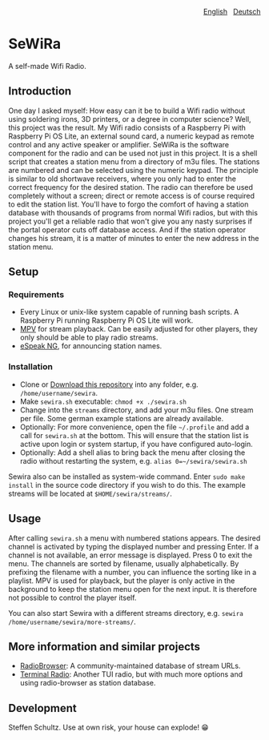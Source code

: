 <p align="right"><a href="README-en.md">English</a> &nbsp; <a href="README.md">Deutsch</a></p>

# SeWiRa
A self-made Wifi Radio.

## Introduction

One day I asked myself: How easy can it be to build a Wifi radio without using soldering irons, 3D printers, or a degree in computer science? Well, this project was the result. My Wifi radio consists of a Raspberry Pi with Raspberry Pi OS Lite, an external sound card, a numeric keypad as remote control and any active speaker or amplifier. SeWiRa is the software component for the radio and can be used not just in this project. It is a shell script that creates a station menu from a directory of m3u files. The stations are numbered and can be selected using the numeric keypad. The principle is similar to old shortwave receivers, where you only had to enter the correct frequency for the desired station. The radio can therefore be used completely without a screen; direct or remote access is of course required to edit the station list. You'll have to forgo the comfort of having a station database with thousands of programs from normal Wifi radios, but with this project you'll get a reliable radio that won't give you any nasty surprises if the portal operator cuts off database access. And if the station operator changes his stream, it is a matter of minutes to enter the new address in the station menu. 

## Setup

### Requirements

* Every Linux or unix-like system capable of running bash scripts. A Raspberry Pi running Raspberry Pi OS Lite will work.
* [MPV](https://mpv.io/) for stream playback. Can be easily adjusted for other players, they only should be able to play radio streams. 
* [eSpeak NG](https://github.com/espeak-ng/espeak-ng), for announcing station names.

### Installation

* Clone or [Download this repository](https://github.com/schulle4u/sewira/archive/refs/heads/main.zip) into any folder, e.g. `/home/username/sewira`. 
* Make `sewira.sh` executable: `chmod +x ./sewira.sh`
* Change into the `streams` directory, and add your m3u files. One stream per file. Some german example stations are already available.
* Optionally: For more convenience, open the file `~/.profile`  and add a call for `sewira.sh` at the bottom. This will ensure that the station list is active upon login or system startup, if you have configured auto-login. 
* Optionally: Add a shell alias to bring back the menu after closing the radio without restarting the system, e.g. `alias 0=~/sewira/sewira.sh`

Sewira also can be installed as system-wide command. Enter `sudo make install` in the source code directory if you wish to do this. The example streams will be located at `$HOME/sewira/streams/`. 

## Usage

After calling `sewira.sh` a menu with numbered stations appears. The desired channel is activated by typing the displayed number and pressing Enter. If a channel is not available, an error message is displayed. Press 0 to exit the menu. The channels are sorted by filename, usually alphabetically. By prefixing the filename with a number, you can influence the sorting like in a playlist. MPV is used for playback, but the player is only active in the background to keep the station menu open for the next input. It is therefore not possible to control the player itself. 

You can also start Sewira with a different streams directory, e.g. `sewira /home/username/sewira/more-streams/`. 

## More information and similar projects

* [RadioBrowser](https://radio-browser.info): A community-maintained database of stream URLs.
* [Terminal Radio](https://github.com/shinokada/tera): Another TUI radio, but with much more options and using radio-browser as station database. 

## Development

Steffen Schultz. Use at own risk, your house can explode! 😁
